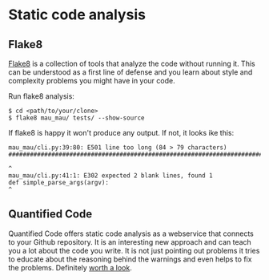 # Static code analysis

## Flake8

[Flake8](https://pypi.python.org/pypi/flake8) is a collection of tools that analyze the code without running it. This can be understood as a first line of defense and you learn about style and complexity problems you might have in your code.

Run flake8 analysis:
    
    $ cd <path/to/your/clone>
    $ flake8 mau_mau/ tests/ --show-source

If flake8 is happy it won't produce any output. If not, it looks ike this:


    mau_mau/cli.py:39:80: E501 line too long (84 > 79 characters)
    ####################################################################################
                                                                                   ^
    mau_mau/cli.py:41:1: E302 expected 2 blank lines, found 1
    def simple_parse_args(argv):
    ^
    
## Quantified Code

Quantified Code offers static code analysis as a webservice that connects to your Github repository. It is an interesting new approach and can teach you a lot about the code you write. It is not just pointing out problems it tries to educate about the reasoning behind the warnings and even helps to fix the problems. Definitely [worth a look](https://www.quantifiedcode.com/app/project/663c550f107844aa842b4ce5e02883c4).
